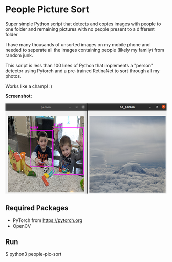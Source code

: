 People Picture Sort
===================

Super simple Python script that detects and copies images with people to one folder and remaining pictures with no people present to a different folder

I have many thousands of unsorted images on my mobile phone and needed to seperate all the images containing people (likely my family) from random junk.  

This script is less than 100 lines of Python that implements a "person" detector using Pytorch and a pre-trained RetinaNet to sort through all my photos.

Works like a champ! :)

**Screenshot:**

![Family-Sort](./images/screenshot.png)

Required Packages
-----------------
- PyTorch from https://pytorch.org
- OpenCV

Run
-------
$ python3 people-pic-sort

